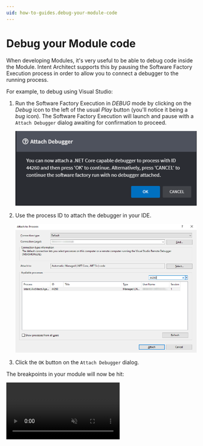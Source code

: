 ```yaml
---
uid: how-to-guides.debug-your-module-code
---
```

# Debug your Module code

When developing Modules, it's very useful to be able to debug code inside the Module. Intent Architect supports this by pausing the Software Factory Execution process in order to allow you to connect a debugger to the running process.

For example, to debug using Visual Studio:

1. Run the Software Factory Execution in _DEBUG_ mode by clicking on the _Debug_ icon to the left of the usual _Play_ button (you'll notice it being a _bug_ icon). The Software Factory Execution will launch and pause with a `Attach Debugger` dialog awaiting for confirmation to proceed.

    ![Attach Debugger](images/attach-debugger.png)

2. Use the process ID to attach the debugger in your IDE.

    ![Attach Debugger in VS](images/visual-studio-attach-debugger.png)

3. Click the `OK` button on the `Attach Debugger` dialog.

The breakpoints in your module will now be hit:

<p><video style="max-width: 100%" muted="true" loop="true" autoplay="true" src="videos/debugging-a-module.mp4"></video></p>
